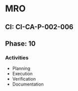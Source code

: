 # MRO

## CI: CI-CA-P-002-006
## Phase: 10

### Activities
- Planning
- Execution
- Verification
- Documentation
